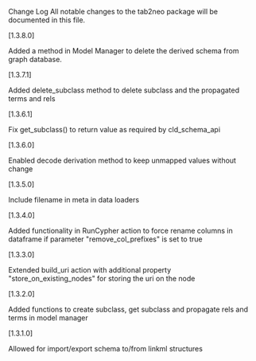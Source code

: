 Change Log
All notable changes to the tab2neo package will be documented in this file.

[1.3.8.0]

Added a method in Model Manager to delete the derived schema from graph database. 

[1.3.7.1]

Added delete_subclass method to delete subclass and the propagated terms and rels

[1.3.6.1]

Fix get_subclass() to return value as required by cld_schema_api

[1.3.6.0]

Enabled decode derivation method to keep unmapped values without change

[1.3.5.0]

Include filename in meta in data loaders

[1.3.4.0]

Added functionality in RunCypher action to force rename columns in dataframe if parameter "remove_col_prefixes" is set to true

[1.3.3.0]

Extended build_uri action with additional property "store_on_existing_nodes" for storing the uri on the node

[1.3.2.0]

Added functions to create subclass, get subclass and propagate rels and terms in model manager

[1.3.1.0]

Allowed for import/export schema to/from linkml structures